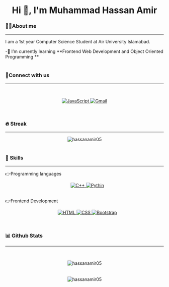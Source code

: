 <h1 align="center">Hi 👋, I'm Muhammad Hassan Amir</h1>

<p align="center">
</p>

<h3>💁‍♂️About me</h3>
<hr>
<p>I am a 1st year Computer Science Student at Air University Islamabad.</p>
 -🌱 I’m currently learning **Frontend Web Development and Object Oriented Programming **
 <br><br>

<h3 align="left">📱Connect with us</h3>
<hr>
<br>
<p align="center">
	<a href="https://www.linkedin.com/in/hassanamir05/" target="_blank">
		<img alt="JavaScript" src="https://img.shields.io/badge/LinkedIn-0077B5?style=for-the-badge&logo=linkedin&logoColor=white">
	</a>
	<a href="https://mail.google.com/mail/?view=cm&fs=1&to=hassanamir0506@gmail.com" target="_blank"> 
	     <img alt="Gmail" src="https://img.shields.io/badge/Gmail-D14836?style=for-the-badge&logo=gmail&logoColor=white">
	</a>
	
</p>
<br>

<h3 aling="left">🔥 Streak</h3>
<hr>
<center>
	<img  src="https://github-readme-streak-stats.herokuapp.com/?user=hassanamir05&theme=blue-green" alt="hassanamir05" />
</center>
<br>

<h3 align="left">🚀 Skills</h3>
<hr>
👉Programming languages
<p align="center"> 
&emsp;
   <a href="https://www.w3schools.com/cpp/" target="_blank">
    <img alt="C++" src="https://img.shields.io/badge/C%2B%2B-00599C?style=for-the-badge&logo=c%2B%2B&logoColor=white">
<img alt="Pythin" src="https://img.shields.io/badge/pyhton-1572B6?style=for-the-badge&logo=python&logoColor=white">
  </a>
</p>
<br>
👉Frontend Development
<p align="center"> 
  &emsp; 
  <a href="https://www.w3.org/html/" target="_blank"> 
   <img alt="HTML" src="https://img.shields.io/badge/html5-%23E34F26.svg?style=for-the-badge&logo=html5&logoColor=white">
   <img alt="CSS" src="https://img.shields.io/badge/CSS3-1572B6?style=for-the-badge&logo=css3&logoColor=white">
	<img alt="Bootstrap" src="https://img.shields.io/badge/bootstrap-1572B6?style=for-the-badge&logo=bootstrap&logoColor=white">
  </a> 
</p>
<br>
<h3 aling="left">📊 Github Stats</h3>
<hr>
<p aling="center">
	&emsp;
	<center>
  		<img  src="https://github-readme-stats.vercel.app/api?username=hassanamir05&theme=blue-green" alt="hassanamir05" />
  	</center>
	<br>
	&emsp;
	<center>
  		<img  src="https://github-readme-stats.vercel.app/api/top-langs/?username=hassanamir05&theme=blue-green" alt="hassanamir05" />
	</center>
</p>
 <br>



